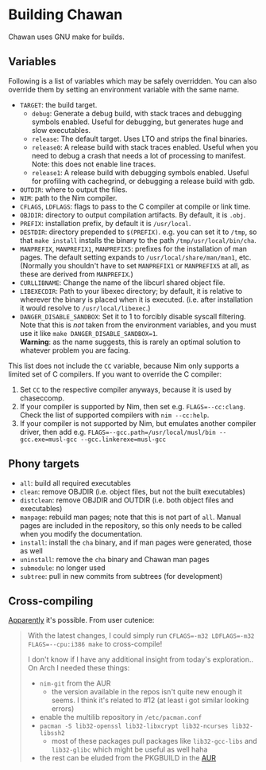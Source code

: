 # Building Chawan

Chawan uses GNU make for builds.

## Variables

Following is a list of variables which may be safely overridden. You can
also override them by setting an environment variable with the same name.

* `TARGET`: the build target.
	- `debug`: Generate a debug build, with stack traces and
	  debugging symbols enabled. Useful for debugging, but generates
	  huge and slow executables.
	- `release`: The default target. Uses LTO and strips the final
	  binaries.
	- `release0`: A release build with stack traces enabled. Useful
	  when you need to debug a crash that needs a lot of processing
	  to manifest. Note: this does not enable line traces.
	- `release1`: A release build with debugging symbols enabled.
	  Useful for profiling with cachegrind, or debugging a release
	  build with gdb.
* `OUTDIR`: where to output the files.
* `NIM`: path to the Nim compiler.
* `CFLAGS`, `LDFLAGS`: flags to pass to the C compiler at compile or
  link time.
* `OBJDIR`: directory to output compilation artifacts. By default, it is
  `.obj`.
* `PREFIX`: installation prefix, by default it is `/usr/local`.
* `DESTDIR`: directory prepended to `$(PREFIX)`. e.g. you can set it to
  `/tmp`, so that `make install` installs the binary to the path
  `/tmp/usr/local/bin/cha`.
* `MANPREFIX`, `MANPREFIX1`, `MANPREFIX5`: prefixes for the installation
  of man pages. The default setting expands to
  `/usr/local/share/man/man1`, etc.  (Normally you shouldn't have to
  set `MANPREFIX1` or `MANPREFIX5` at all, as these are derived from
  `MANPREFIX`.)
* `CURLLIBNAME`: Change the name of the libcurl shared object file.
* `LIBEXECDIR`: Path to your libexec directory; by default, it is
  relative to wherever the binary is placed when it is executed. (i.e.
  after installation it would resolve to `/usr/local/libexec`.)
* `DANGER_DISABLE_SANDBOX`: Set it to 1 to forcibly disable syscall
  filtering. Note that this is *not* taken from the environment
  variables, and you must use it like `make DANGER_DISABLE_SANDBOX=1`.  
  **Warning**: as the name suggests, this is rarely an optimal solution
  to whatever problem you are facing.

This list does not include the `CC` variable, because Nim only supports
a limited set of C compilers. If you want to override the C compiler:

1. Set `CC` to the respective compiler anyways, because it is used by
   chaseccomp.
2. If your compiler is supported by Nim, then set e.g. `FLAGS=--cc:clang`.
   Check the list of supported compilers with `nim --cc:help`.
3. If your compiler is not supported by Nim, but emulates another
   compiler driver, then add e.g.
   `FLAGS=--gcc.path=/usr/local/musl/bin --gcc.exe=musl-gcc --gcc.linkerexe=musl-gcc`

## Phony targets

* `all`: build all required executables
* `clean`: remove OBJDIR (i.e. object files, but not the built executables)
* `distclean`: remove OBJDIR and OUTDIR (i.e. both object files and executables)
* `manpage`: rebuild man pages; note that this is not part of `all`.
  Manual pages are included in the repository, so this only needs to be called
  when you modify the documentation.
* `install`: install the `cha` binary, and if man pages were generated,
  those as well
* `uninstall`: remove the `cha` binary and Chawan man pages
* `submodule`: no longer used
* `subtree`: pull in new commits from subtrees (for development)

## Cross-compiling

[Apparently](https://todo.sr.ht/~bptato/chawan/37) it's possible.
From user cutenice:

> With the latest changes, I could simply run
> `CFLAGS=-m32 LDFLAGS=-m32 FLAGS=--cpu:i386 make` to cross-compile!
>
> I don't know if I have any additional insight from today's
> exploration.. On Arch I needed these things:
>
> - `nim-git` from the AUR
>   - the version available in the repos isn't quite new enough it
>     seems. I think it's related to #12 (at least i got similar looking
>     errors)
> - enable the multilib repository in `/etc/pacman.conf`
> - `pacman -S lib32-openssl lib32-libxcrypt lib32-ncurses lib32-libssh2`
>   - most of these packages pull packages like `lib32-gcc-libs` and
>     `lib32-glibc` which might be useful as well haha
> - the rest can be eluded from the PKGBUILD in the
>   [AUR](https://aur.archlinux.org/packages/chawan-git)

